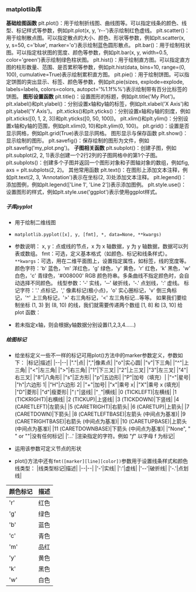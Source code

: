 ### matplotlib库
**基础绘图函数**
plt.plot()：用于绘制折线图、曲线图等。可以指定线条的颜色、线型、标记样式等参数，例如plt.plot(x, y, 'r--')表示绘制红色虚线。
plt.scatter()：用于绘制散点图。可以指定散点的大小、颜色、形状等参数，例如plt.scatter(x, y, s=50, c='blue', marker='o')表示绘制蓝色圆形散点。
plt.bar()：用于绘制柱状图。可以指定柱状图的宽度、颜色等参数，例如plt.bar(x, y, width=0.5, color='green')表示绘制绿色柱状图。
plt.hist()：用于绘制直方图。可以指定直方图的柱形数量、范围、是否累积等参数，例如plt.hist(data, bins=10, range=(0, 100), cumulative=True)表示绘制累积直方图。
plt.pie()：用于绘制饼图。可以指定饼图的突出显示、标签、颜色等参数，例如plt.pie(sizes, explode=explode, labels=labels, colors=colors, autopct='%1.1f%%')表示绘制带有百分比标签的饼图。
**图形设置函数**
plt.title()：设置图形的标题，例如plt.title('My Plot')。
plt.xlabel()和plt.ylabel()：分别设置x轴和y轴的标签，例如plt.xlabel('X Axis')和plt.ylabel('Y Axis')。
plt.xticks()和plt.yticks()：分别设置x轴和y轴的刻度，例如plt.xticks([0, 1, 2, 3])和plt.yticks([0, 50, 100])。
plt.xlim()和plt.ylim()：分别设置x轴和y轴的范围，例如plt.xlim(0, 10)和plt.ylim(0, 100)。
plt.grid()：设置是否显示网格，例如plt.grid(True)表示显示网格。
图形显示与保存函数
plt.show()：显示绘制的图形。
plt.savefig()：保存绘制的图形为文件，例如plt.savefig('my_plot.png')。
**子图相关函数**
plt.subplot()：创建子图，例如plt.subplot(2, 2, 1)表示创建一个2行2列的子图网格中的第1个子图。
plt.subplots()：创建多个子图并返回一个图形对象和子图轴对象的数组，例如fig, axs = plt.subplots(2, 2)。
其他常用函数
plt.text()：在图形上添加文本注释，例如plt.text(2, 3, 'Annotation')表示在坐标(2, 3)处添加文本注释。
plt.legend()：添加图例，例如plt.legend(['Line 1', 'Line 2'])表示添加图例。
plt.style.use()：设置图形的样式，例如plt.style.use('ggplot')表示使用ggplot样式。

##### 子库pyplot
* 用于绘制二维线图
* `matplotlib.pyplot([x], y, [fmt], *, data=None, **kwargs)`
* 参数说明：
x, y：点或线的节点，x 为 x 轴数据，y 为 y 轴数据，数据可以列表或数组。
fmt：可选，定义基本格式（如颜色、标记和线条样式）。
`**kwargs`：可选，用在二维平面图上，设置指定属性，如标签，线的宽度等。
颜色字符：'b' 蓝色，'m' 洋红色，'g' 绿色，'y' 黄色，'r' 红色，'k' 黑色，'w' 白色，'c' 青绿色，'#008000' RGB 颜色符串。多条曲线不指定颜色时，会自动选择不同颜色。
线型参数：'‐' 实线，'‐‐' 破折线，'‐.' 点划线，':' 虚线。
标记字符：'.' 点标记，',' 像素标记(极小点)，'o' 实心圈标记，'v' 倒三角标记，'^' 上三角标记，'>' 右三角标记，'<' 左三角标记...等等。
如果我们要绘制坐标 (1, 3) 到 (8, 10) 的线，我们就需要传递两个数组 [1, 8] 和 [3, 10] 给 plot 函数：

* 若未指定x轴，则会根据y轴数据分别设置(1,2,3,4......)
##### 绘图标记
* 给坐标定义一些不一样的标记可用plot()方法中的marker参数定义，参数如下：
|标记|描述|
|--|--|
|"."|点|
|","|像素点|
|"o"|实心圆|
|"v"|下三角|
|"^"|上三角|
|"<"|左三角|
|">"|右三角|
|"1"|下三叉|
|"2"|上三叉|
|"3"|左三叉|
|"4"|右三叉|
|"8"|八角形|
|"s"|正方形|
|"p"|五边形|
|"P"|加号（填充）|
|"`*`"|星号|
|"h"|六边形 1|
|"H"|六边形 2|
|"+"|加号|
|"x"|乘号 x|
|"X"|乘号 x (填充)|
|"D"|菱形|
|"d"|瘦菱形|
|"`|`"|竖线|
|"`_`"|横线|
|0 (TICKLEFT)|左横线|
|1 (TICKRIGHT)|右横线|
|2 (TICKUP)|上竖线|
|3 (TICKDOWN)|下竖线|
|4 (CARETLEFT)|左箭头|
|5 (CARETRIGHT)|右箭头|
|6 (CARETUP)|上箭头|
|7 (CARETDOWN)|下箭头|
|8 (CARETLEFTBASE)|左箭头 (中间点为基准)|
|9 (CARETRIGHTBASE)|右箭头 (中间点为基准)|
|10 (CARETUPBASE)|上箭头 (中间点为基准)|
|11 (CARETDOWNBASE)|下箭头 (中间点为基准)|
|"None", " " or ""|没有任何标记|
|'$...$'	|渲染指定的字符。例如 "$f$" 以字母 f 为标记|

* 运用该参数可定义节点的形状
* plot()方法中还有`fmt([marker][line][color])`参数用于设置线条样式和颜色
线类型：
|线类型标记|描述|
|--|--|
|'-'|实线|
|':'|虚线|
|'--'|破折线|
|'-.'|点划线| 

|颜色标记|描述|
|--|--|
|'r'|红色|
|'g'|绿色|
|'b'|蓝色|
|'c'|青色|
|'m'|品红|
|'y'|黄色|
|'k'|黑色|
|'w'|白色|



